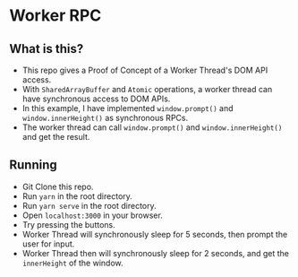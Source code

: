 # Worker RPC

## What is this?

- This repo gives a Proof of Concept of a Worker Thread's DOM API access.
- With `SharedArrayBuffer` and `Atomic` operations, a worker thread can have synchronous access to DOM APIs.
- In this example, I have implemented `window.prompt()` and `window.innerHeight()` as synchronous RPCs.
- The worker thread can call `window.prompt()` and `window.innerHeight()` and get the result.

## Running

- Git Clone this repo.
- Run `yarn` in the root directory.
- Run `yarn serve` in the root directory.
- Open `localhost:3000` in your browser.
- Try pressing the buttons.
- Worker Thread will synchronously sleep for 5 seconds, then prompt the user for input.
- Worker Thread then will synchronously sleep for 2 seconds, and get the `innerHeight` of the window.
